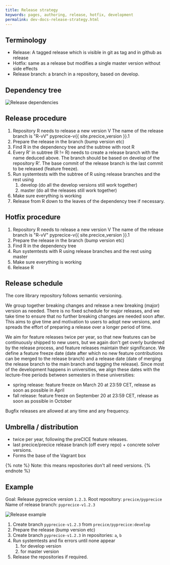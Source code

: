```yaml
---
title: Release strategy
keywords: pages, authoring, release, hotfix, development
permalink: dev-docs-release-strategy.html
---
```


## Terminology

- Release: A tagged release which is visible in git as tag and in github as release
- Hotfix: same as a release but modifies a single master version without side effects
- Release branch: a branch in a repository, based on develop.

## Dependency tree

![Release dependencies](images/docs/dev-docs-release-dependencies.svg)

## Release procedure

1. Repository R needs to release a new version V
   The name of the release branch is "R-vV" pyprecice-v{{ site.precice_version }}.1
2. Prepare the release in the branch (bump version etc)
3. Find R in the dependency tree and the subtree with root R
4. Every R' in subtree (R != R) needs to create a release branch with the name deduced above.
   The branch should be based on develop of the repository R'. The base commit of the release branch is the last commit to be released (feature freeze).
5. Run systemtests with the subtree of R using release branches and the rest using
   1. develop (do all the develop versions still work together)
   2. master (do all the releases still work together)
6. Make sure everything is working
7. Release from R down to the leaves of the dependency tree if necessary.

## Hotfix procedure

1. Repository R needs to release a new version V
   The name of the release branch is "R-vV" pyprecice-v{{ site.precice_version }}.1
2. Prepare the release in the branch (bump version etc)
3. Find R in the dependency tree
4. Run systemtests with R using release branches and the rest using master
5. Make sure everything is working
6. Release R

## Release schedule

The core library repository follows semantic versioning.

We group together breaking changes and release a new breaking (major) version as needed. There is no fixed schedule for major releases, and we take time to ensure that no further breaking changes are needed soon after. This aims to give time and motivation to users to adopt new versions, and spreads the effort of preparing a release over a longer period of time.

We aim for feature releases twice per year, so that new features can be continuously shipped to new users, but we again don't get overly burdened by the release process, and feature releases maintain their significance. We define a feature freeze date (date after which no new feature contributions can be merged to the release branch) and a release date (date of merging the release branch to the main branch and tagging the release). Since most of the development happens in universities, we align these dates with the lecture-free periods between semesters in these universities:

- spring release: feature freeze on March 20 at 23:59 CET, release as soon as possible in April
- fall release: feature freeze on September 20 at 23:59 CET, release as soon as possible in October

Bugfix releases are allowed at any time and any frequency.

## Umbrella / distribution

- twice per year, following the preCICE feature releases.
- last precice/precice release branch (off every repo) + concrete solver versions.
- Forms the base of the Vagrant box

{% note %}
Note: this means repositories don't all need versions.
{% endnote %}

## Example

Goal: Release pyprecice version `1.2.3`.
Root repository: `precice/pyprecice`
Name of release branch: `pyprecice-v1.2.3`

![Release example](images/docs/dev-docs-release-example.svg)

1. Create branch `pyprecice-v1.2.3` from `precice/pyprecice:develop`
2. Prepare the release (bump version etc)
3. Create branch `pyprecice-v1.2.3` in repositories:
   `a`, `b`
4. Run systemtests and fix errors until none appear
    1. for develop version
    2. for master version
5. Release the repositories if required.

